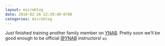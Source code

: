 ```yaml
---
layout: microblog
date: 2018-02-26 22:39:40-0700
categories: microblog
---
```

Just finished training another family member on [YNAB](https://youneedabudget.com). Pretty soon we’ll be good enough to be official [@YNAB](https://twitter.com/YNAB) instructors! 💵 
